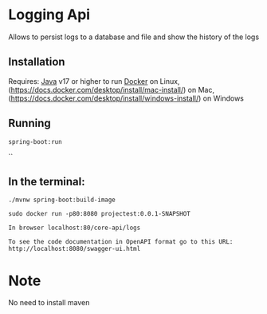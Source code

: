 # Logging Api
Allows to persist logs to a database and file and show the history of the logs

## Installation
Requires:
[Java](https://www.oracle.com/java/technologies/javase/jdk17-archive-downloads.html) v17 or higher to run
[Docker](https://docs.docker.com/desktop/install/linux-install/) on Linux, (https://docs.docker.com/desktop/install/mac-install/) on Mac, (https://docs.docker.com/desktop/install/windows-install/) on Windows

## Running

``
spring-boot:run
``

``
## In the terminal:
``
./mvnw spring-boot:build-image
``

``
sudo docker run -p80:8080 projectest:0.0.1-SNAPSHOT
``

``
In browser localhost:80/core-api/logs
``

``
To see the code documentation in OpenAPI format go to this URL: http://localhost:8080/swagger-ui.html
``

# Note
No need to install maven